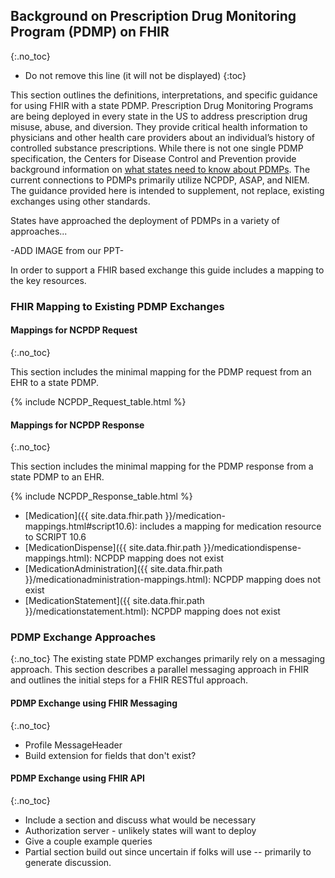 
## Background on Prescription Drug Monitoring Program (PDMP) on FHIR
{:.no_toc}

<!-- TOC  the css styling for this is \pages\assets\css\project.css under 'markdown-toc'-->

* Do not remove this line (it will not be displayed)
{:toc}

<!-- end TOC -->

This section outlines the definitions, interpretations, and specific guidance for using FHIR with a state PDMP. Prescription Drug Monitoring Programs are being deployed in every state in the US to address prescription drug misuse, abuse, and diversion. They provide critical health information to physicians and other health care providers about an individual’s history of controlled substance prescriptions. While there is not one single PDMP specification, the Centers for Disease Control and Prevention provide background information on [what states need to know about PDMPs](https://www.cdc.gov/drugoverdose/pdmp/states.html). The current connections to PDMPs primarily utilize NCPDP, ASAP, and NIEM. The guidance provided here is intended to supplement, not replace, existing exchanges using other standards.


States have approached the deployment of PDMPs in a variety of approaches...<br>

-ADD IMAGE from our  PPT-

In order to support a FHIR based exchange this guide includes a mapping to the key resources.


### FHIR Mapping to Existing PDMP Exchanges

#### Mappings for NCPDP Request
{:.no_toc}

This section includes the minimal mapping for the PDMP request from an EHR to a state PDMP.

<!-- [MedicationRequest]({{ site.data.fhir.path }}/medicationrequest-mappings.html#script10.6): includes a full mapping for medicationRequest resource to SCRIPT 10.6 -->



{% include NCPDP_Request_table.html %}


#### Mappings for NCPDP Response
{:.no_toc}

This section includes the minimal mapping for the PDMP response from a state PDMP to an EHR.

{% include NCPDP_Response_table.html %}


- [Medication]({{ site.data.fhir.path }}/medication-mappings.html#script10.6):  includes a mapping for medication resource to SCRIPT 10.6
- [MedicationDispense]({{ site.data.fhir.path }}/medicationdispense-mappings.html): NCPDP mapping does not exist
- [MedicationAdministration]({{ site.data.fhir.path }}/medicationadministration-mappings.html): NCPDP mapping does not exist
- [MedicationStatement]({{ site.data.fhir.path }}/medicationstatement.html): NCPDP mapping does not exist



### PDMP Exchange Approaches
{:.no_toc}
The existing state PDMP exchanges primarily rely on a messaging approach. This section describes a parallel messaging approach in FHIR and outlines the initial steps for a FHIR RESTful approach.

#### PDMP Exchange using FHIR Messaging
{:.no_toc}

- Profile MessageHeader
- Build extension for fields that don't exist?

#### PDMP Exchange using FHIR API
{:.no_toc}

- Include a section and discuss what would be necessary
- Authorization server - unlikely states will want to deploy
- Give a couple example queries
- Partial section build out since uncertain if folks will use -- primarily to generate discussion.
